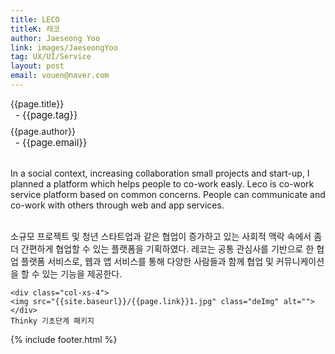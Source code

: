 ```yaml
---
title: LECO
titleK: 레코
author: Jaeseong Yoo
link: images/JaeseongYoo
tag: UX/UI/Service
layout: post
email: vouen@naver.com
---	
```


<div class="container">

<div class="deDep">
{{page.title}}<br>
<p style="font-size:15px; margin:0px; padding:0px 0px 0px 8px; margin:0px 0px 8px 0px;">- {{page.tag}}</p>
{{page.author}}<br>
<p style="font-size:15px; margin:0px; padding:0px 0px 0px 8px;">- {{page.email}}</p>
</div>

<br>

<div class="det lato">

<!--영문-->

In a social context, increasing collaboration small projects and start-up, I planned a platform which helps people to co-work easly. Leco is co-work service platform based on common concerns. People can communicate and co-work with others through web and app services. 


<!--영문-->

</div>


<div class="noto">
<!--국문-->

<br>
소규모 프로젝트 및 청년 스타트업과 같은 협업이 증가하고 있는 사회적 맥락 속에서 좀 더 간편하게 협업할 수 있는 플랫폼을 기획하였다. 레코는 공통 관심사를 기반으로 한 협업 플랫폼 서비스로, 웹과 앱 서비스를 통해 다양한 사람들과 함께 협업 및 커뮤니케이션을 할 수 있는 기능을 제공한다.  

<!--국문-->

</div>

<div class="row noto">
	
	<div class="col-xs-4">
	<img src="{{site.baseurl}}/{{page.link}}1.jpg" class="deImg" alt=""></div>
	Thinky 기초단계 패키지
</div>

	

</div> 

{% include footer.html %}